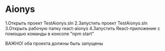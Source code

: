 # Aionys
 
1.Открыть проект TestAionys.sln 
2.Запустить проект TestAionys.sln 
3.Открыть рабочую папку react-aionys 
4.Запустить React-приложение с помощью команды в консоле "npm start"

ВАЖНО! оба проекта должны быть запущены